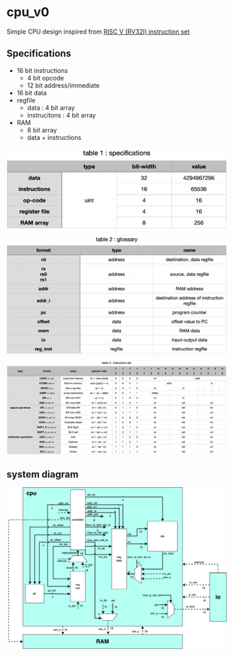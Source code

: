 # cpu_v0

Simple CPU design inspired from [RISC V (RV32I) instruction set](https://mark.theis.site/riscv/)

## Specifications
- 16 bit instructions
    - 4 bit opcode
    - 12 bit address/immediate
- 16 bit data
- regfile
    - data : 4 bit array
    - instrucitons : 4 bit array
- RAM
    - 8 bit array
    - data + instructions

![specs](resources/specs.png)

![gloassry](resources/glossary.png)

![instruction_set](resources/instruction_set.png)

## system diagram
![system_diagram](resources/system_diagram.drawio.png)
